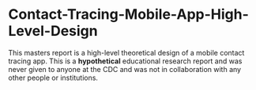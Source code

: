 # Contact-Tracing-Mobile-App-High-Level-Design

This masters report is a high-level theoretical design of a mobile contact tracing app. This is a __hypothetical__ educational research report and was never given to anyone at the CDC and was not in collaboration with any other people or institutions.
